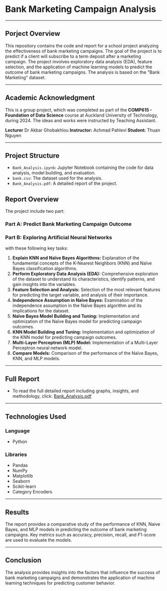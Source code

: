 # Bank Marketing Campaign Analysis

---

## Porject Overview

This repository contains the code and report for a school project analyzing the effectiveness of bank marketing campaigns. The goal of the project is to predict if a client will subscribe to a term deposit after a marketing campaign.
The project involves exploratory data analysis (EDA), feature selection, and the application of machine learning models to predict the outcome of bank marketing campaigns. The analysis is based on the "Bank Marketing" dataset.

---

## Academic Acknowledgment

This is a group project, which was completed as part of the **COMP615 - Foundation of Data Science** course at Auckland University of Technology, during 2024.
The ideas and works were instructed by Teaching Assistant.

**Lecturer** Dr Akbar Ghobakhlou
**Instructor:** Achmad Pahlevi 
**Student:** Thuan Nguyen 

--- 

## Project Structure

* `Bank_Analysis.ipynb`: Jupyter Notebook containing the code for data analysis, model building, and evaluation.
* `bank.csv`: The dataset used for the analysis.
* `Bank_Analysis.pdf`:  A detailed report of the project.

## Report Overview

The project include two part:

### Part A:  Predict Bank Marketing Campaign Outcome 
### Part B: Exploring Artificial Neural Networks

with these following key tasks:

1.  **Explain KNN and Naïve Bayes Algorithms:** Explanation of the fundamental concepts of the K-Nearest Neighbors (KNN) and Naïve Bayes classification algorithms.
2.  **Perform Exploratory Data Analysis (EDA):** Comprehensive exploration of the dataset to understand its characteristics, identify patterns, and gain insights into the variables.
3.  **Feature Selection and Analysis:** Selection of the most relevant features for predicting the target variable, and analysis of their importance.
4.  **Independence Assumption in Naïve Bayes:** Examination of the independence assumption in the Naïve Bayes algorithm and its implications for the dataset.
5.  **Naïve Bayes Model Building and Tuning:** Implementation and optimization of the Naïve Bayes model for predicting campaign outcomes.
6.  **KNN Model Building and Tuning:** Implementation and optimization of the KNN model for predicting campaign outcomes.
7.  **Multi-Layer Perceptron (MLP) Model:** Implementation of a Multi-Layer Perceptron neural network model.
8.  **Compare Models:** Comparison of the performance of the Naïve Bayes, KNN, and MLP models.

---

## Full Report

* To read the full detailed report including graphs, insights, and methodology, click:
[Bank_Analysis.pdf](./Bank_Analysis.pdf)

---

## Technologies Used
### Language
* Python
### Libraries
* Pandas
* NumPy
* Matplotlib
* Seaborn
* Scikit-learn
* Category Encoders

---

## Results

The report provides a comparative study of the performance of KNN, Naive Bayes, and MLP models in predicting the outcome of bank marketing campaigns. Key metrics such as accuracy, precision, recall, and F1-score are used to evaluate the models.

---

## Conclusion

The analysis provides insights into the factors that influence the success of bank marketing campaigns and demonstrates the application of machine learning techniques for predicting customer behavior.
